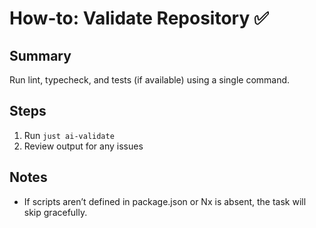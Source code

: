 # How-to: Validate Repository ✅

## Summary
Run lint, typecheck, and tests (if available) using a single command.

## Steps
1) Run `just ai-validate`
2) Review output for any issues

## Notes
- If scripts aren’t defined in package.json or Nx is absent, the task will skip gracefully.
